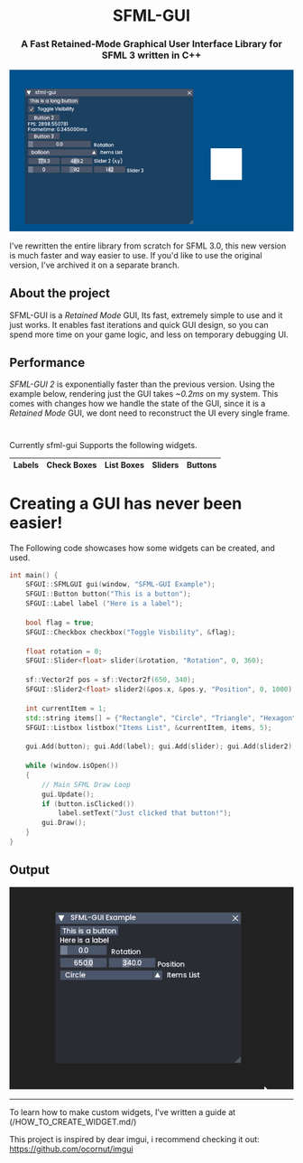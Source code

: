 
<h1 align="center">SFML-GUI</h1>
<h3 align="center"> A Fast Retained-Mode Graphical User Interface Library for SFML 3 written in C++ </h3>

![DEMO IMAGE](/github-assets/sfml-gui-demo.gif/)

I've rewritten the entire library from scratch for SFML 3.0, this new version is much faster and way easier to use. If you'd like to use the original version, I've archived it on a separate branch.

## About the project
SFML-GUI is a *Retained Mode* GUI, Its fast, extremely simple to use and it just works.
It enables fast iterations and quick GUI design, so you can spend more time on your game logic, and less on temporary debugging UI.

## Performance
*SFML-GUI 2* is exponentially faster than the previous version. Using the example below, rendering just the GUI takes *~0.2ms* on my system. This comes with changes how we handle the state of the GUI, since it is a *Retained Mode* GUI, we dont need to reconstruct the UI every single frame.

<h1></h1>

Currently sfml-gui Supports the following widgets.

Labels | Check Boxes | List Boxes | Sliders | Buttons | 
-------|-------------|------------|---------|---------|

<h1> Creating a GUI has never been easier! </h1>

The Following code showcases how some widgets can be created, and used.
```c++
int main() {
    SFGUI::SFMLGUI gui(window, "SFML-GUI Example");
    SFGUI::Button button("This is a button");
    SFGUI::Label label ("Here is a label");

    bool flag = true;
    SFGUI::Checkbox checkbox("Toggle Visbility", &flag);

    float rotation = 0;
    SFGUI::Slider<float> slider(&rotation, "Rotation", 0, 360);

    sf::Vector2f pos = sf::Vector2f(650, 340);
    SFGUI::Slider2<float> slider2(&pos.x, &pos.y, "Position", 0, 1000);
    
    int currentItem = 1;
    std::string items[] = {"Rectangle", "Circle", "Triangle", "Hexagon", "Octogon"};
    SFGUI::Listbox listbox("Items List", &currentItem, items, 5);

    gui.Add(button); gui.Add(label); gui.Add(slider); gui.Add(slider2); gui.Add(listbox);

    while (window.isOpen())
    {
        // Main SFML Draw Loop
        gui.Update();
        if (button.isClicked())
            label.setText("Just clicked that button!"); 
        gui.Draw();
    }
}
```
<h2> Output </h2>

![DEMO GIF](/github-assets/sfml-gui-example.gif/)

<hr></hr>

To learn how to make custom widgets, I've written a guide at (/HOW_TO_CREATE_WIDGET.md/)

This project is inspired by dear imgui, i recommend checking it out:
https://github.com/ocornut/imgui




